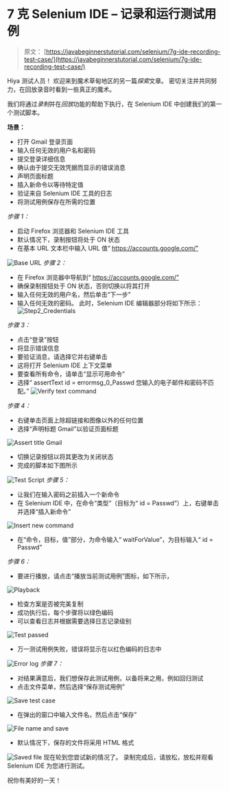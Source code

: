 # 7 克 Selenium IDE – 记录和运行测试用例

> 原文： [https://javabeginnerstutorial.com/selenium/7g-ide-recording-test-case/](https://javabeginnerstutorial.com/selenium/7g-ide-recording-test-case/)

Hiya 测试人员！ 欢迎来到魔术草甸地区的另一篇*探索*文章。 密切关注并共同努力，在回放录音时看到一些真正的魔术。

我们将通过*录制*并在*回放*功能的帮助下执行，在 Selenium IDE 中创建我们的第一个测试脚本。

**场景：**

*   打开 Gmail 登录页面
*   输入任何无效的用户名和密码
*   提交登录详细信息
*   确认由于提交无效凭据而显示的错误消息
*   声明页面标题
*   插入新命令以等待特定值
*   验证来自 Selenium IDE 工具的日志
*   将测试用例保存在所需的位置

*步骤 1：*

*   启动 Firefox 浏览器和 Selenium IDE 工具
*   默认情况下，录制按钮将处于 ON 状态
*   在基本 URL 文本栏中输入 URL 值“ https://accounts.google.com/”

![Base URL](img/9725aad7e5acea035e3a0b30894a3f29.png)
*步骤 2：*

*   在 Firefox 浏览器中导航到“ https://accounts.google.com/”
*   确保录制按钮处于 ON 状态，否则切换以将其打开
*   输入任何无效的用户名，然后单击“下一步”
*   输入任何无效的密码。 此时，Selenium IDE 编辑器部分将如下所示：![Step2_Credentials](img/a0a20da324d16f2a7c8ad3f3d0361b80.png)

*步骤 3：*

*   点击“登录”按钮
*   将显示错误信息
*   要验证消息，请选择它并右键单击
*   这将打开 Selenium IDE 上下文菜单
*   要查看所有命令，请单击“显示可用命令”
*   选择“ assertText id = errormsg_0_Passwd 您输入的电子邮件和密码不匹配。” ![Verify text command](img/782c2eeb0cb8f56ebfdcbbe3d947598a.png)

*步骤 4：*

*   右键单击页面上除超链接和图像以外的任何位置
*   选择“声明标题 Gmail”以验证页面标题

![Assert title Gmail](img/48e5348b21ae059bada6b0b0419721d0.png)

*   切换记录按钮以将其更改为关闭状态
*   完成的脚本如下图所示

![Test Script](img/5e6a31e752f4393906936f5e686f5d93.png)
*步骤 5：*

*   让我们在输入密码之前插入一个新命令
*   在 Selenium IDE 中，在命令“类型”（目标为“ id = Passwd”）上，右键单击并选择“插入新命令”

![Insert new command](img/ff673444f1118facef442f798cd01e99.png)    

*   在“命令，目标，值”部分，为命令输入“ waitForValue”，为目标输入“ id = Passwd”

*步骤 6：*

*   要进行播放，请点击“播放当前测试用例”图标，如下所示，

![Playback](img/e796bffcf63d7e1e6fb50bf254b7f005.png)

*   检查方案是否被完美复制
*   成功执行后，每个步骤将以绿色编码
*   可以查看日志并根据需要选择日志记录级别

![Test passed](img/17c5da7cbfac9fe7abeda1ead9574615.png)

*   万一测试用例失败，错误将显示在以红色编码的日志中

![Error log](img/cd866f525734ebc7eb5d07a2132f8acc.png)
*步骤 7：*

*   对结果满意后，我们想保存此测试用例，以备将来之用，例如回归测试
*   点击文件菜单，然后选择“保存测试用例”

![Save test case](img/0a0c6b09289a4d4a70e017a09581fac5.png)

*   在弹出的窗口中输入文件名，然后点击“保存”

![File name and save](img/2311098dd6de3b2a67096ee107f77ccb.png)

*   默认情况下，保存的文件将采用 HTML 格式

![Saved file](img/b27ff723403e27e71617e509ff51fd85.png)
现在轮到您尝试新的情况了。 录制完成后，请放松，放松并观看 Selenium IDE 为您进行测试。

祝你有美好的一天！

